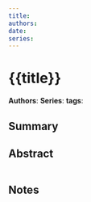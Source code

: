 ```yaml
---
title:
authors:
date:
series:
---
```


# {{title}}

**Authors**:
**Series**:
**tags**:

## Summary

## Abstract
```

```

## Notes
